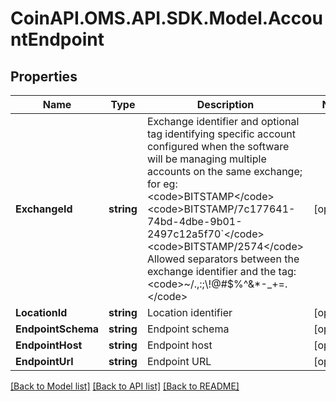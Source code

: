 # CoinAPI.OMS.API.SDK.Model.AccountEndpoint

## Properties

Name | Type | Description | Notes
------------ | ------------- | ------------- | -------------
**ExchangeId** | **string** | Exchange identifier and optional tag identifying specific account configured when the software will be managing multiple accounts on the same exchange; for eg:  &lt;code&gt;BITSTAMP&lt;/code&gt; &lt;code&gt;BITSTAMP/7c177641-74bd-4dbe-9b01-2497c12a5f70&#x60;&lt;/code&gt; &lt;code&gt;BITSTAMP/2574&lt;/code&gt; Allowed separators between the exchange identifier and the tag: &lt;code&gt;~/.,:;\\!@#$%^&amp;*-_+&#x3D;.&lt;/code&gt;  | [optional] 
**LocationId** | **string** | Location identifier | [optional] 
**EndpointSchema** | **string** | Endpoint schema | [optional] 
**EndpointHost** | **string** | Endpoint host | [optional] 
**EndpointUrl** | **string** | Endpoint URL | [optional] 

[[Back to Model list]](../README.md#documentation-for-models) [[Back to API list]](../README.md#documentation-for-api-endpoints) [[Back to README]](../README.md)

